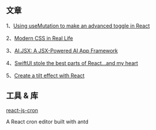 ## 文章

1、[Using useMutation to make an advanced toggle in React](https://www.propelauth.com/post/using-usemutation-to-make-an-advanced-toggle-in-react)

2、[Modern CSS in Real Life](https://chriscoyier.net/2023/06/06/modern-css-in-real-life/)

3、[AI.JSX: A JSX-Powered AI App Framework ](https://github.com/fixie-ai/ai-jsx)

4、[SwiftUI stole the best parts of React…and my heart](https://www.mux.com/blog/swiftui-against-react)

5、[Create a tilt effect with React](https://www.julienthibeaut.xyz/blog/create-tilt-effect-with-react)

## 工具 & 库

[react-js-cron](https://github.com/xrutayisire/react-js-cron)

A React cron editor built with antd